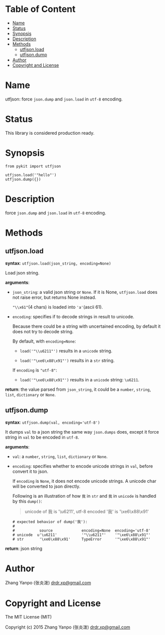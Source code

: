 <!-- START doctoc generated TOC please keep comment here to allow auto update -->
<!-- DON'T EDIT THIS SECTION, INSTEAD RE-RUN doctoc TO UPDATE -->
#   Table of Content

- [Name](#name)
- [Status](#status)
- [Synopsis](#synopsis)
- [Description](#description)
- [Methods](#methods)
  - [utfjson.load](#utfjsonload)
  - [utfjson.dump](#utfjsondump)
- [Author](#author)
- [Copyright and License](#copyright-and-license)

<!-- END doctoc generated TOC please keep comment here to allow auto update -->

# Name

utfjson: force `json.dump` and `json.load` in `utf-8` encoding.

# Status

This library is considered production ready.

#   Synopsis

```
from pykit import utfjson

utfjson.load('"hello"')
utfjson.dump({})
```

# Description

force `json.dump` and `json.load` in `utf-8` encoding.

#   Methods

## utfjson.load

**syntax**:
`utfjson.load(json_string, encoding=None)`

Load json string.

**arguments**:

-   `json_string`:
    a valid json string or `None`. If it is None, `utfjson.load` does not
    raise error, but returns None instead.

    `"\\x61"`(4 chars) is loaded into `'a'`(ascii 61).

-   `encoding`:
    specifies if to decode strings in result to unicode.

    Because there could be a string with uncertained encoding, by default it
    does not try to decode string.

    By default, with `encoding=None`:

    - `load('"\\u6211"')` results in a `unicode` string.

    - `load('"\xe6\x88\x91"')` results in a `str` string.

    If `encoding` is `"utf-8"`:

    - `load('"\xe6\x88\x91"')` results in a `unicode` string: `\u6211`.

**return**:
the value parsed from `json_string`, it could be a `number`, `string`, `list`,
`dictionary` or `None`.

##  utfjson.dump

**syntax**:
`utfjson.dump(val, encoding='utf-8')`

It dumps `val` to a json string the same way `json.dumps` does, except it
force string in `val` to be encoded in `utf-8`.

**arguments**:

-   `val`:
    a `number`, `string`, `list`, `dictionary` or `None`.

-   `encoding`:
    specifies whether to encode unicode strings in `val`, before convert it to
    json.

    If `encoding` is `None`, it does not encode unicode strings.
    A unicode char will be converted to json directly.

    Following is an illustration of how `我` in `str` and `我` in `unicode` is
    handled by this `dump()`:

    > unicode of 我 is '\u6211', utf-8 encoded '我' is '\xe6\x88\x91'

    ```
    # expected behavior of dump('我'):
    #
    #           source             encoding=None  encoding='utf-8'
    # unicode  u'\u6211'           '"\\u6211"'    '"\xe6\x88\x91"'
    # str       '\xe6\x88\x91'     TypeError      '"\xe6\x88\x91"'
    ```

**return**:
json string

# Author

Zhang Yanpo (张炎泼) <drdr.xp@gmail.com>

# Copyright and License

The MIT License (MIT)

Copyright (c) 2015 Zhang Yanpo (张炎泼) <drdr.xp@gmail.com>
